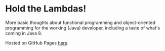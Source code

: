 Hold the Lambdas!
=================

More basic thoughts about functional programming and object-oriented
programming for the working (Java) developer, including a taste of what's coming in Java 8.

Hosted on GitHub Pages
[here](http://wsh.github.io/hold-the-lambdas).

